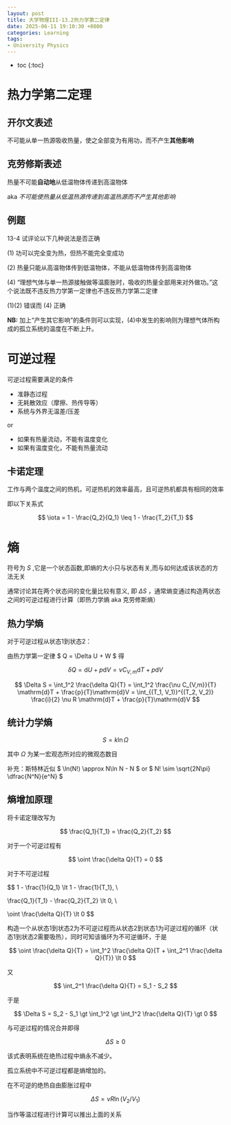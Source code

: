 ```yaml
---
layout: post
title: 大学物理III-13.2热力学第二定律
date: 2025-06-11 19:10:30 +0800
categories: Learning
tags:
- University Physics
---
```

* toc
{:toc}

# 热力学第二定理

## 开尔文表述

不可能从单一热源吸收热量，使之全部变为有用功，而不产生**其他影响**

## 克劳修斯表述

热量不可能**自动地**从低温物体传递到高温物体

aka
*不可能使热量从低温热源传递到高温热源而不产生其他影响*

## 例题

13-4 试评论以下几种说法是否正确

(1) 功可以完全变为热，但热不能完全变成功

(2) 热量只能从高温物体传到低温物体，不能从低温物体传到高温物体

(4) “理想气体与单一热源接触做等温膨胀时，吸收的热量全部用来对外做功。”这个说法既不违反热力学第一定律也不违反热力学第二定律

(1)(2) 错误而 (4) 正确

**NB:** 加上“产生其它影响”的条件则可以实现，(4)中发生的影响则为理想气体所构成的孤立系统的温度在不断上升。

# 可逆过程

可逆过程需要满足的条件

- 准静态过程
- 无耗散效应（摩擦、热传导等）
- 系统与外界无温差/压差

or

- 如果有热量流动，不能有温度变化
- 如果有温度变化，不能有热量流动

## 卡诺定理

工作与两个温度之间的热机，可逆热机的效率最高，且可逆热机都具有相同的效率

即以下关系式

$$ \iota = 1 - \frac{Q_2}{Q_1} \leq 1 - \frac{T_2}{T_1} $$

# 熵

符号为 $S$ ,它是一个状态函数,即熵的大小只与状态有关,而与如何达成该状态的方法无关

通常讨论其在两个状态间的变化量比较有意义, 即 $\Delta S$ ，通常熵变通过构造两状态之间的可逆过程进行计算（即热力学熵 aka 克劳修斯熵）

## 热力学熵

对于可逆过程从状态1到状态2：

由热力学第一定律 $ Q = \Delta U + W $ 得

$$ \delta Q = \mathrm{d}U + p\mathrm{d}V = \nu C_{V,m} \mathrm{d}T + p\mathrm{d}V $$

$$ \Delta S = \int_1^2 \frac{\delta Q}{T} = \int_1^2 \frac{\nu C_{V,m}}{T} \mathrm{d}T + \frac{p}{T}\mathrm{d}V = \int_{(T_1, V_1)}^{(T_2, V_2)} \frac{i}{2} \nu R \mathrm{d}T  + \frac{p}{T}\mathrm{d}V $$

## 统计力学熵

$$ S = k\ln\Omega $$

其中 $\Omega$ 为某一宏观态所对应的微观态数目

补充：斯特林近似 $ \ln(N!) \approx N\ln N - N $ or $ N! \sim \sqrt{2N\pi} \dfrac{N^N}{e^N} $

## 熵增加原理

将卡诺定理改写为

$$ \frac{Q_1}{T_1} = \frac{Q_2}{T_2} $$

对于一个可逆过程有

$$ \oint \frac{\delta Q}{T} = 0 $$

对于不可逆过程

$$ 1 - \frac{1}{Q_1} \lt 1 - \frac{1}{T_1}, \\

\frac{Q_1}{T_1} - \frac{Q_2}{T_2} \lt 0, \\

\oint \frac{\delta Q}{T} \lt 0 $$

构造一个从状态1到状态2为不可逆过程而从状态2到状态1为可逆过程的循环（状态1到状态2需要吸热），同时可知该循环为不可逆循环，于是

$$ \oint \frac{\delta Q}{T} = \int_1^2 \frac{\delta Q}{T + \int_2^1 \frac{\delta Q}{T}} \lt 0 $$

又

$$ \int_2^1 \frac{\delta Q}{T} = S_1 - S_2 $$

于是

$$ \Delta S = S_2 - S_1 \gt \int_1^2 \gt \int_1^2 \frac{\delta Q}{T} \gt 0 $$

与可逆过程的情况合并即得

$$ \Delta S \geq 0 $$

该式表明系统在绝热过程中熵永不减少。

孤立系统中不可逆过程都是熵增加的。

在不可逆的绝热自由膨胀过程中

$$ \Delta S = \nu R \ln(V_2 / V_1) $$

当作等温过程进行计算可以推出上面的关系